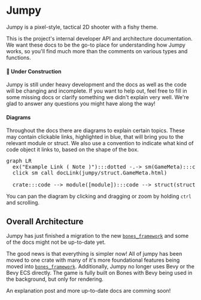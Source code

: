 # Jumpy

Jumpy is a pixel-style, tactical 2D shooter with a fishy theme.

This is the project's internal developer API and architecture documentation. We want these docs to
be the go-to place for understanding how Jumpy works, so you'll find much more than the comments on
various types and functions.

#### 🚧 Under Construction

Jumpy is still under heavy development and the docs as well as the code will be changing and
incomplete. If you want to help out, feel free to fill in some missing docs or clarify something we
didn't explain very well. We're glad to answer any questions you might have along the way!

#### Diagrams

Throughout the docs there are diagrams to explain certain topics. These may contain clickable links,
highlighted in blue, that will bring you to the relevant module or struct. We also use a convention to
indicate what kind of code object it links to, based on the shape of the box.

<pre class="mermaid">
graph LR
  ex("Example Link ( Note )"):::dotted -.-> sm(GameMeta):::code
  click sm call docLink(jumpy/struct.GameMeta.html)

  crate:::code --> module([module]):::code --> struct(struct):::code --> concept>Concept]
</pre>

You can pan the diagram by clicking and dragging or zoom by holding `ctrl` and scrolling.

[gh_issue]: https://github.com/fishfolk/jumpy/issues/new

## Overall Architecture

Jumpy has just finished a migration to the new [`bones_framework`] and some of the docs might not
be up-to-date yet.

The good news is that everything is simpler now! All of jumpy has been moved to one crate with many
of it's more foundational features being moved into [`bones_framework`]. Additionally, Jumpy no longer
uses Bevy or the Bevy ECS directly. The game is fully built on Bones with Bevy being used in the
background, but only for rendering.

An explanation post and more up-to-date docs are comming soon!

[`bones_framework`]: https://fishfolk.github.io/bones/rustdoc/bones_framework/index.html
